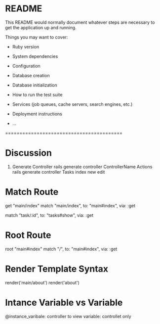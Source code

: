# README

This README would normally document whatever steps are necessary to get the
application up and running.

Things you may want to cover:

* Ruby version

* System dependencies

* Configuration

* Database creation

* Database initialization

* How to run the test suite

* Services (job queues, cache servers, search engines, etc.)

* Deployment instructions

* ...


=========================================
# Discussion
1. Generate Controller
rails generate controller ControllerName Actions
rails generate controller Tasks index new edit

# Match Route
get "main/index"
match "main/index", to: "main#index", via: :get

match "task/:id", to: "tasks#show", via: :get

# Root Route
root "main#index"
match "/", to: "main#index", via: :get

# Render Template Syntax
render('main/about')
render('about')

# Intance Variable vs Variable
@instance_varibale: controller to view
variable: controllet only